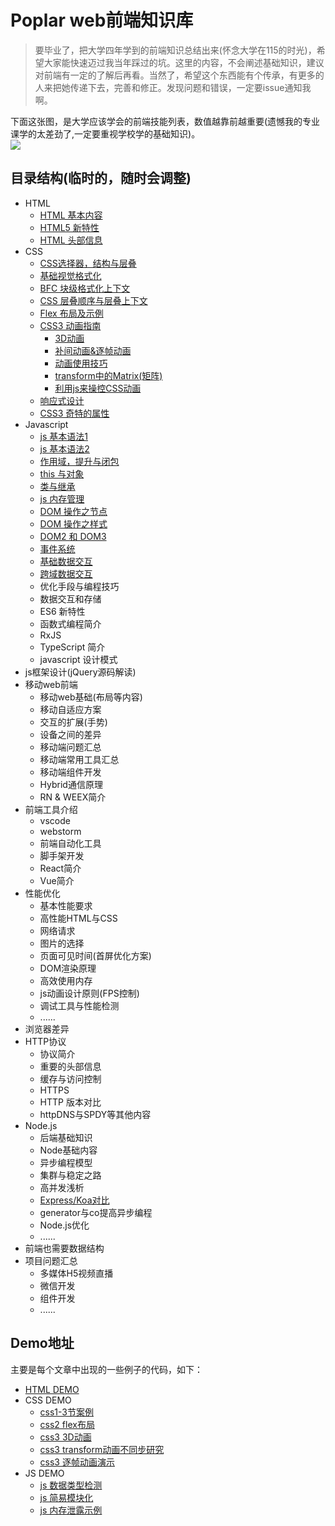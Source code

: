 Poplar web前端知识库 
===   
> 要毕业了，把大学四年学到的前端知识总结出来(怀念大学在115的时光)，希望大家能快速迈过我当年踩过的坑。这里的内容，不会阐述基础知识，建议对前端有一定的了解后再看。当然了，希望这个东西能有个传承，有更多的人来把她传递下去，完善和修正。发现问题和错误，一定要issue通知我啊。    

下面这张图，是大学应该学会的前端技能列表，数值越靠前越重要(遗憾我的专业课学的太差劲了,一定要重视学校学的基础知识)。     
![](/image/main.png)  

## 目录结构(临时的，随时会调整)  
- HTML
    - [HTML 基本内容](https://github.com/SIPC115/Poplar/blob/master/HTML/html1.md)    
    - [HTML5 新特性](https://github.com/SIPC115/Poplar/blob/master/HTML/html2.md)  
    - [HTML 头部信息](https://github.com/SIPC115/Poplar/blob/master/HTML/html3.md)
- CSS  
    - [CSS选择器，结构与层叠](https://github.com/SIPC115/Poplar/blob/master/CSS/css1.md)
    - [基础视觉格式化](https://github.com/SIPC115/Poplar/blob/master/CSS/css2.md)
    - [BFC 块级格式化上下文](https://github.com/SIPC115/Poplar/blob/master/CSS/css3.md)  
    - [CSS 层叠顺序与层叠上下文](https://github.com/SIPC115/Poplar/blob/master/CSS/css6.md)
    - [Flex 布局及示例](https://github.com/SIPC115/Poplar/blob/master/CSS/css4.md)  
    - [CSS3 动画指南](https://github.com/SIPC115/Poplar/blob/master/CSS/css5.md)
        - [3D动画](https://github.com/SIPC115/Poplar/blob/master/CSS/css7.md)
        - [补间动画&逐帧动画 ](https://github.com/SIPC115/Poplar/blob/master/CSS/css8.md)
        - [动画使用技巧](https://github.com/SIPC115/Poplar/blob/master/CSS/css9.md)
        - [transform中的Matrix(矩阵)](https://github.com/SIPC115/Poplar/blob/master/CSS/css10.md)
        - [利用js来操控CSS动画](https://github.com/SIPC115/Poplar/blob/master/CSS/css11.md)
    - [响应式设计](https://github.com/SIPC115/Poplar/blob/master/CSS/css12.md)  
    - [CSS3 奇特的属性](https://github.com/SIPC115/Poplar/blob/master/CSS/css13.md)  
- Javascript
    - [js 基本语法1](https://github.com/SIPC115/Poplar/blob/master/JS/js1.md)
    - [js 基本语法2](https://github.com/SIPC115/Poplar/blob/master/JS/js2.md)
    - [作用域，提升与闭包](https://github.com/SIPC115/Poplar/blob/master/JS/js3.md)  
    - [this 与对象](https://github.com/SIPC115/Poplar/blob/master/JS/js4.md)
    - [类与继承](https://github.com/SIPC115/Poplar/blob/master/JS/js5.md)
    - [js 内存管理](https://github.com/SIPC115/Poplar/blob/master/JS/js6.md)
    - [DOM 操作之节点](https://github.com/SIPC115/Poplar/blob/master/JS/js7.md) 
    - [DOM 操作之样式](https://github.com/SIPC115/Poplar/blob/master/JS/js8.md) 
    - [DOM2 和 DOM3](https://github.com/SIPC115/Poplar/blob/master/JS/js9.md) 
    - [事件系统](https://github.com/SIPC115/Poplar/blob/master/JS/js10.md) 
    - [基础数据交互](https://github.com/SIPC115/Poplar/blob/master/JS/js11.md)
    - [跨域数据交互](https://github.com/SIPC115/Poplar/blob/master/JS/js12.md) 
    - 优化手段与编程技巧
    - 数据交互和存储
    - ES6 新特性
    - 函数式编程简介  
    - RxJS 
    - TypeScript 简介
    - javascript 设计模式
- js框架设计(jQuery源码解读)
- 移动web前端
    - 移动web基础(布局等内容)
    - 移动自适应方案
    - 交互的扩展(手势)
    - 设备之间的差异
    - 移动端问题汇总
    - 移动端常用工具汇总
    - 移动端组件开发
    - Hybrid通信原理
    - RN & WEEX简介
- 前端工具介绍
    - vscode
    - webstorm
    - 前端自动化工具
    - 脚手架开发
    - React简介
    - Vue简介
- 性能优化
    - 基本性能要求
    - 高性能HTML与CSS
    - 网络请求
    - 图片的选择
    - 页面可见时间(首屏优化方案)
    - DOM渲染原理
    - 高效使用内存
    - js动画设计原则(FPS控制)
    - 调试工具与性能检测
    - ...... 
- 浏览器差异
- HTTP协议
    - 协议简介
    - 重要的头部信息
    - 缓存与访问控制
    - HTTPS
    - HTTP 版本对比
    - httpDNS与SPDY等其他内容
- Node.js  
    - 后端基础知识
    - Node基础内容
    - 异步编程模型
    - 集群与稳定之路
    - 高并发浅析
    - [Express/Koa对比](https://github.com/SIPC115/Poplar/blob/master/node/exkoa.md)
    - generator与co提高异步编程
    - Node.js优化
    - ......
- 前端也需要数据结构
- 项目问题汇总
    - 多媒体H5视频直播
    - 微信开发
    - 组件开发
    - ......  

## Demo地址  
主要是每个文章中出现的一些例子的代码，如下：  
* [HTML DEMO](/demo/html/html.html)
* CSS DEMO  
    * [css1-3节案例](/demo/css/css1-3,html)  
    * [css2 flex布局](demo/css/css2-flex.html)
    * [css3 3D动画](/demo/css/css3-3D.html)  
    * [css3 transform动画不同步研究](/demo/css/css4-transform.html)  
    * [css3 逐帧动画演示](/demo/css/css5-step.html)  
* JS DEMO  
    * [js 数据类型检测](/demo/js/type.js)  
    * [js 简易模块化](/demo/js/module.js)  
    * [js 内存泄露示例](/demo/js/index.html)  
    
  



